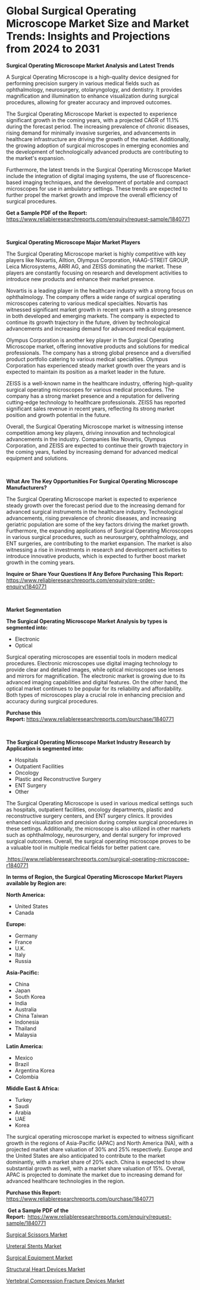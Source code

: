 <p><h1>Global Surgical Operating Microscope Market Size and Market Trends: Insights and Projections from 2024 to 2031</h1></p><p><strong>Surgical Operating Microscope Market Analysis and Latest Trends</strong></p>
<p><p>A Surgical Operating Microscope is a high-quality device designed for performing precision surgery in various medical fields such as ophthalmology, neurosurgery, otolaryngology, and dentistry. It provides magnification and illumination to enhance visualization during surgical procedures, allowing for greater accuracy and improved outcomes.</p><p>The Surgical Operating Microscope Market is expected to experience significant growth in the coming years, with a projected CAGR of 11.1% during the forecast period. The increasing prevalence of chronic diseases, rising demand for minimally invasive surgeries, and advancements in healthcare infrastructure are driving the growth of the market. Additionally, the growing adoption of surgical microscopes in emerging economies and the development of technologically advanced products are contributing to the market's expansion.</p><p>Furthermore, the latest trends in the Surgical Operating Microscope Market include the integration of digital imaging systems, the use of fluorescence-based imaging techniques, and the development of portable and compact microscopes for use in ambulatory settings. These trends are expected to further propel the market growth and improve the overall efficiency of surgical procedures.</p></p>
<p><strong>Get a Sample PDF of the Report:&nbsp;</strong> <a href="https://www.reliableresearchreports.com/enquiry/request-sample/1840771">https://www.reliableresearchreports.com/enquiry/request-sample/1840771</a></p>
<p>&nbsp;</p>
<p><strong>Surgical Operating Microscope Major Market Players</strong></p>
<p><p>The Surgical Operating Microscope market is highly competitive with key players like Novartis, Alltion, Olympus Corporation, HAAG-STREIT GROUP, Leica Microsystems, ARRI AG, and ZEISS dominating the market. These players are constantly focusing on research and development activities to introduce new products and enhance their market presence.</p><p>Novartis is a leading player in the healthcare industry with a strong focus on ophthalmology. The company offers a wide range of surgical operating microscopes catering to various medical specialties. Novartis has witnessed significant market growth in recent years with a strong presence in both developed and emerging markets. The company is expected to continue its growth trajectory in the future, driven by technological advancements and increasing demand for advanced medical equipment.</p><p>Olympus Corporation is another key player in the Surgical Operating Microscope market, offering innovative products and solutions for medical professionals. The company has a strong global presence and a diversified product portfolio catering to various medical specialties. Olympus Corporation has experienced steady market growth over the years and is expected to maintain its position as a market leader in the future.</p><p>ZEISS is a well-known name in the healthcare industry, offering high-quality surgical operating microscopes for various medical procedures. The company has a strong market presence and a reputation for delivering cutting-edge technology to healthcare professionals. ZEISS has reported significant sales revenue in recent years, reflecting its strong market position and growth potential in the future.</p><p>Overall, the Surgical Operating Microscope market is witnessing intense competition among key players, driving innovation and technological advancements in the industry. Companies like Novartis, Olympus Corporation, and ZEISS are expected to continue their growth trajectory in the coming years, fueled by increasing demand for advanced medical equipment and solutions.</p></p>
<p>&nbsp;</p>
<p><strong>What Are The Key Opportunities For Surgical Operating Microscope Manufacturers?</strong></p>
<p><p>The Surgical Operating Microscope market is expected to experience steady growth over the forecast period due to the increasing demand for advanced surgical instruments in the healthcare industry. Technological advancements, rising prevalence of chronic diseases, and increasing geriatric population are some of the key factors driving the market growth. Furthermore, the expanding applications of Surgical Operating Microscopes in various surgical procedures, such as neurosurgery, ophthalmology, and ENT surgeries, are contributing to the market expansion. The market is also witnessing a rise in investments in research and development activities to introduce innovative products, which is expected to further boost market growth in the coming years.</p></p>
<p><strong>Inquire or Share Your Questions If Any Before Purchasing This Report:</strong> <a href="https://www.reliableresearchreports.com/enquiry/pre-order-enquiry/1840771">https://www.reliableresearchreports.com/enquiry/pre-order-enquiry/1840771</a></p>
<p>&nbsp;</p>
<p><strong>Market Segmentation</strong></p>
<p><strong>The Surgical Operating Microscope Market Analysis by types is segmented into:</strong></p>
<p><ul><li>Electronic</li><li>Optical</li></ul></p>
<p><p>Surgical operating microscopes are essential tools in modern medical procedures. Electronic microscopes use digital imaging technology to provide clear and detailed images, while optical microscopes use lenses and mirrors for magnification. The electronic market is growing due to its advanced imaging capabilities and digital features. On the other hand, the optical market continues to be popular for its reliability and affordability. Both types of microscopes play a crucial role in enhancing precision and accuracy during surgical procedures.</p></p>
<p><strong>Purchase this Report:&nbsp;</strong><a href="https://www.reliableresearchreports.com/purchase/1840771">https://www.reliableresearchreports.com/purchase/1840771</a></p>
<p>&nbsp;</p>
<p><strong>The Surgical Operating Microscope Market Industry Research by Application is segmented into:</strong></p>
<p><ul><li>Hospitals</li><li>Outpatient Facilities</li><li>Oncology</li><li>Plastic and Reconstructive Surgery</li><li>ENT Surgery</li><li>Other</li></ul></p>
<p><p>The Surgical Operating Microscope is used in various medical settings such as hospitals, outpatient facilities, oncology departments, plastic and reconstructive surgery centers, and ENT surgery clinics. It provides enhanced visualization and precision during complex surgical procedures in these settings. Additionally, the microscope is also utilized in other markets such as ophthalmology, neurosurgery, and dental surgery for improved surgical outcomes. Overall, the surgical operating microscope proves to be a valuable tool in multiple medical fields for better patient care.</p></p>
<p><a href="https://www.reliableresearchreports.com/surgical-operating-microscope-r1840771">&nbsp;https://www.reliableresearchreports.com/surgical-operating-microscope-r1840771</a></p>
<p><strong>In terms of Region, the Surgical Operating Microscope Market Players available by Region are:</strong></p>
<p>
    <p> <strong> North America: </strong>
        <ul>
            <li>United States</li>
            <li>Canada</li>
        </ul>
        </p> 
    <p> <strong> Europe: </strong>
        <ul>
            <li>Germany</li>
            <li>France</li>
            <li>U.K.</li>
            <li>Italy</li>
            <li>Russia</li>
        </ul>
        </p> 
    <p> <strong> Asia-Pacific: </strong>
        <ul>
            <li>China</li>
            <li>Japan</li>
            <li>South Korea</li>
            <li>India</li>
            <li>Australia</li>
            <li>China Taiwan</li>
            <li>Indonesia</li>
            <li>Thailand</li>
            <li>Malaysia</li>
        </ul>
        </p> 
    <p> <strong> Latin America: </strong>
        <ul>
            <li>Mexico</li>
            <li>Brazil</li>
            <li>Argentina Korea</li>
            <li>Colombia</li>
        </ul>
        </p> 
    <p> <strong> Middle East & Africa: </strong>
        <ul>
            <li>Turkey</li>
            <li>Saudi</li>
            <li>Arabia</li>
            <li>UAE</li>
            <li>Korea</li>
        </ul>
    </p>
    </p>
<p><p>The surgical operating microscope market is expected to witness significant growth in the regions of Asia-Pacific (APAC) and North America (NA), with a projected market share valuation of 30% and 25% respectively. Europe and the United States are also anticipated to contribute to the market dominantly, with a market share of 20% each. China is expected to show substantial growth as well, with a market share valuation of 15%. Overall, APAC is projected to dominate the market due to increasing demand for advanced healthcare technologies in the region.</p></p>
<p><strong>Purchase this Report: </strong><a href="https://www.reliableresearchreports.com/purchase/1840771">https://www.reliableresearchreports.com/purchase/1840771</a></p>
<p>&nbsp;<strong>Get a Sample PDF of the Report:&nbsp;&nbsp;</strong><a href="https://www.reliableresearchreports.com/enquiry/request-sample/1840771">https://www.reliableresearchreports.com/enquiry/request-sample/1840771</a></p>
<p><strong></strong></p>
<p><p><a href="https://github.com/gdfhhhj/Market-Research-Report-List-6/blob/main/surgical-scissors-market.md">Surgical Scissors Market</a></p><p><a href="https://github.com/julyju69/Market-Research-Report-List-4/blob/main/ureteral-stents-market.md">Ureteral Stents Market</a></p><p><a href="https://github.com/RichRobinson5/Market-Research-Report-List-6/blob/main/surgical-equipment-market.md">Surgical Equipment Market</a></p><p><a href="https://github.com/mandarincruisesvn/Market-Research-Report-List-1/blob/main/structural-heart-devices-market.md">Structural Heart Devices Market</a></p><p><a href="https://github.com/nathandecarvalho/Market-Research-Report-List-4/blob/main/vertebral-compression-fracture-devices-market.md">Vertebral Compression Fracture Devices Market</a></p></p>